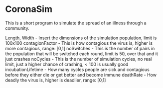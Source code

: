 # CoronaSim

This is a short program to simulate the spread of an illness through a community.

Length, Width - Insert the dimensions of the simulation population, limit is 100x100
contagionFactor - This is how contagious the virus is, higher is more contagious, range: [0,1]
noSwitches - This is the number of pairs in the population that will be switched each round, limit is 50, over that and it just crashes
noCycles - This is the number of simulation cycles, no real limit, just a higher chance of crashing, < 100 is usually good
incubationLifetime - How many cycles people are sick and contagious before they either die or get better and become immune
deathRate - How deadly the virus is, higher is deadlier, range: [0,1]
